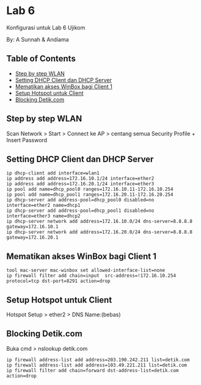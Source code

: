 # Lab 6

Konfigurasi untuk Lab 6 Ujikom

By: A Sunnah & Andiama
## Table of Contents
- [Step by step WLAN](#step-by-step-wlan)
- [Setting DHCP Client dan DHCP Server](#setting-dhcp-client-dan-dhcp-server)
- [Mematikan akses WinBox bagi Client 1](#mematikan-akses-winbox-bagi-client-1)
- [Setup Hotspot untuk Client](#setup-hotspot-untuk-client)
- [Blocking Detik.com](#blocking-detikcom)

## Step by step WLAN

Scan Network > Start > Connect ke AP > centang semua Security Profile + Insert Password


## Setting DHCP Client dan DHCP Server
```
ip dhcp-client add interface=wlan1 
ip address add address=172.16.10.1/24 interface=ether2
ip address add address=172.16.20.1/24 interface=ether3
ip pool add name=dhcp_pool0 ranges=172.16.10.11-172.16.10.254
ip pool add name=dhcp_pool1 ranges=172.16.20.11-172.16.20.254
ip dhcp-server add address-pool=dhcp_pool0 disabled=no interface=ether2 name=dhcp1
ip dhcp-server add address-pool=dhcp_pool1 disabled=no interface=ether3 name=dhcp2
ip dhcp-server network add address=172.16.10.0/24 dns-server=8.8.8.8 gateway=172.16.10.1
ip dhcp-server network add address=172.16.20.0/24 dns-server=8.8.8.8 gateway=172.16.20.1
```

## Mematikan akses WinBox bagi Client 1
```
tool mac-server mac-winbox set allowed-interface-list=none
ip firewall filter add chain=input  src-address=!172.16.10.254 protocol=tcp dst-port=8291 action=drop
```

## Setup Hotspot untuk Client
Hotspot Setup > ether2 > DNS Name:(bebas)

## Blocking Detik.com
Buka cmd > nslookup detik.com
```
ip firewall address-list add address=203.190.242.211 list=detik.com
ip firewall address-list add address=103.49.221.211 list=detik.com
ip firewall filter add chain=forward dst-address-list=detik.com action=drop
```
